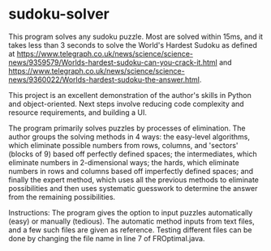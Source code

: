 # sudoku-solver
This program solves any sudoku puzzle. Most are solved within 15ms, and it takes less than 3 seconds to solve the World's Hardest Sudoku 
as defined at https://www.telegraph.co.uk/news/science/science-news/9359579/Worlds-hardest-sudoku-can-you-crack-it.html and 
https://www.telegraph.co.uk/news/science/science-news/9360022/Worlds-hardest-sudoku-the-answer.html.

This project is an excellent demonstration of the author's skills in Python and object-oriented. Next steps
involve reducing code complexity and resource requirements, and building a UI.

The program primarily solves puzzles by processes of elimination. The author groups the solving methods in 4 ways: the 
easy-level algorithms, which eliminate possible numbers from rows, columns, and 'sectors' (blocks of 9) based off perfectly 
defined spaces; the intermediates, which eliminate numbers in 2-dimensional ways; the hards, which eliminate numbers in rows
and columns based off imperfectly defined spaces; and finally the expert method, which uses all the previous methods to 
eliminate possibilities and then uses systematic guesswork to determine the answer from the remaining possibilities.

Instructions: The program gives the option to input puzzles automatically (easy) or manually (tedious). The automatic 
method inputs from text files, and a few such files are given as reference. Testing different files can be done by changing
the file name in line 7 of FROptimal.java.
